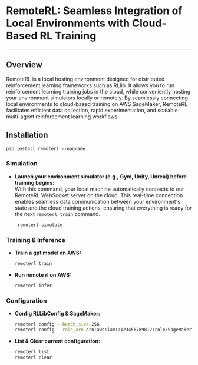 # RemoteRL: Seamless Integration of Local Environments with Cloud-Based RL Training

---

## Overview

RemoteRL is a local hosting environment designed for distributed reinforcement learning frameworks such as RLlib. It allows you to run reinforcement learning training jobs in the cloud, while conveniently hosting your environment simulators locally or remotely. By seamlessly connecting local environments to cloud-based training on AWS SageMaker, RemoteRL facilitates efficient data collection, rapid experimentation, and scalable multi-agent reinforcement learning workflows.

## Installation

```markdown
pip install remoterl --upgrade
```

### Simulation

- **Launch your environment simulator (e.g., Gym, Unity, Unreal) before training begins:**  
  With this command, your local machine automatically connects to our RemoteRL WebSocket server on the cloud. This real-time connection enables seamless data communication between your environment's state and the cloud training actions, ensuring that everything is ready for the next `remoterl train` command.

  ```bash
   remoterl simulate
  ```

### Training & Inference

- **Train a gpt model on AWS:**
  ```bash
  remoterl train
  ```

- **Run remote rl on AWS:**
  ```bash
  remoterl infer
  ```

### Configuration

- **Config RLLibConfig & SageMaker:**
  ```bash
  remoterl config --batch_size 256
  remoterl config --role_arn arn:aws:iam::123456789012:role/SageMakerExecutionRole
  ```
- **List & Clear current configuration:**
  ```bash
  remoterl list
  remoterl clear
  ```
